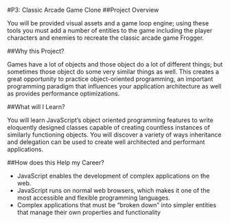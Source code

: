#P3: Classic Arcade Game Clone
##Project Overview

You will be provided visual assets and a game loop engine; using these tools you must add a number of entities to the game including the player characters and enemies to recreate the classic arcade game Frogger.

##Why this Project?

Games have a lot of objects and those object do a lot of different things; but sometimes those object do some very similar things as well. This creates a great opportunity to practice object-oriented programming, an important programming paradigm that influences your application architecture as well as provides performance optimizations.

##What will I Learn?

You will learn JavaScript’s object oriented programming features to write eloquently designed classes capable of creating countless instances of similarly functioning objects. You will discover a variety of ways inheritance and delegation can be used to create well architected and performant applications.

##How does this Help my Career?

- JavaScript enables the development of complex applications on the web.
- JavaScript runs on normal web browsers, which makes it one of the most accessible and flexible programming languages.
- Complex applications that must be “broken down” into simpler entities that manage their own properties and functionality